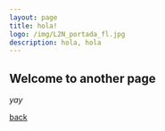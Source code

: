 ```yaml
---
layout: page
title: hola!
logo: /img/L2N_portada_fl.jpg
description: hola, hola
---
```


## Welcome to another page

_yay_

[back](./)